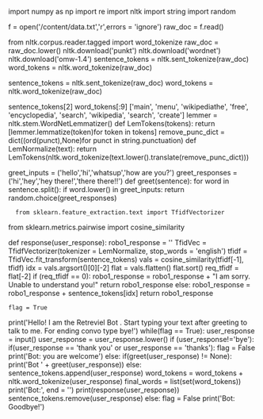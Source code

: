 import numpy as np
import re
import nltk
import string
import random

f = open('/content/data.txt','r',errors = 'ignore')
raw_doc = f.read()

from nltk.corpus.reader.tagged import word_tokenize
raw_doc = raw_doc.lower()
nltk.download('punkt')
nltk.download('wordnet')
nltk.download('omw-1.4')
sentence_tokens = nltk.sent_tokenize(raw_doc)
word_tokens = nltk.word_tokenize(raw_doc)


sentence_tokens = nltk.sent_tokenize(raw_doc)
word_tokens = nltk.word_tokenize(raw_doc)

sentence_tokens[2]
word_tokens[:9]
['main',
 'menu',
 'wikipediathe',
 'free',
 'encyclopedia',
 'search',
 'wikipedia',
 'search',
 'create']
 lemmer = nltk.stem.WordNetLemmatizer()
def LemTokens(tokens):
  return [lemmer.lemmatize(token)for token in tokens]
remove_punc_dict = dict((ord(punct),None)for punct in string.punctuation)
def LemNormalize(text):
  return LemTokens(nltk.word_tokenize(text.lower().translate(remove_punc_dict)))

  greet_inputs = ('hello','hi','whatsup','how are you?')
greet_responses = ('hi','hey','hey there!','there there!!')
def greet(sentence):
  for word in sentence.split():
    if word.lower() in greet_inputs:
      return random.choice(greet_responses)

      from sklearn.feature_extraction.text import TfidfVectorizer
from sklearn.metrics.pairwise import cosine_similarity

def response(user_response):
  robo1_response = ''
  TfidVec = TfidfVectorizer(tokenizer = LemNormalize, stop_words = 'english')
  tfidf = TfidVec.fit_transform(sentence_tokens)
  vals = cosine_similarity(tfidf[-1], tfidf)
  idx = vals.argsort()[0][-2]
  flat = vals.flatten()
  flat.sort()
  req_tfidf = flat[-2]
  if (req_tfidf == 0):
    robo1_response = robo1_response + "I am sorry. Unable to understand you!"
    return robo1_response
  else:
    robo1_response = robo1_response + sentence_tokens[idx]
    return robo1_response

    flag = True
print('Hello! I am the Retreviel Bot . Start typing your text after greeting to talk to me. For ending convo type bye!')
while(flag == True):
  user_response = input()
  user_response = user_response.lower()
  if (user_response!='bye'):
    if(user_response == 'thank you' or user_response == 'thanks'):
      flag = False
      print('Bot: you are welcome')
    else:
      if(greet(user_response) != None):
        print('Bot  ' + greet(user_response))
      else:
        sentence_tokens.append(user_response)
        word_tokens = word_tokens + nltk.word_tokenize(user_response)
        final_words = list(set(word_tokens))
        print('Bot:', end = '')
        print(response(user_response))
        sentence_tokens.remove(user_response)
  else:
    flag = False
    print('Bot: Goodbye!')
    
